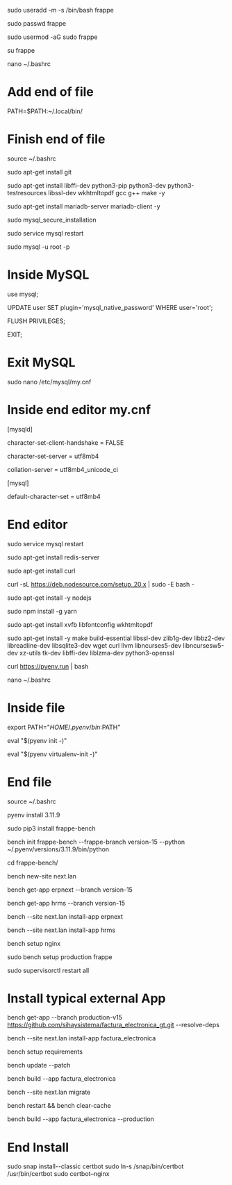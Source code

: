 sudo useradd -m -s /bin/bash frappe

sudo passwd frappe

sudo usermod -aG sudo frappe

su frappe

nano ~/.bashrc

# Add end of file

PATH=$PATH:~/.local/bin/

# Finish end of file

source ~/.bashrc

sudo apt-get install git

sudo apt-get install libffi-dev python3-pip python3-dev python3-testresources libssl-dev wkhtmltopdf gcc g++ make -y

sudo apt-get install mariadb-server mariadb-client -y

sudo mysql_secure_installation

sudo service mysql restart

sudo mysql -u root -p

# Inside MySQL

use mysql;

UPDATE user SET plugin='mysql_native_password' WHERE user='root';

FLUSH PRIVILEGES;

EXIT;

# Exit MySQL

sudo nano /etc/mysql/my.cnf

# Inside end editor my.cnf

[mysqld]

character-set-client-handshake = FALSE

character-set-server = utf8mb4

collation-server = utf8mb4_unicode_ci

[mysql]

default-character-set = utf8mb4

# End editor

sudo service mysql restart

sudo apt-get install redis-server

sudo apt-get install curl

curl -sL https://deb.nodesource.com/setup_20.x | sudo -E bash -

sudo apt-get install -y nodejs

sudo npm install -g yarn

sudo apt-get install xvfb libfontconfig wkhtmltopdf

sudo apt-get install -y make build-essential libssl-dev zlib1g-dev libbz2-dev libreadline-dev libsqlite3-dev wget curl llvm libncurses5-dev libncursesw5-dev xz-utils tk-dev libffi-dev liblzma-dev python3-openssl

curl https://pyenv.run | bash

nano ~/.bashrc

# Inside file

export PATH="$HOME/.pyenv/bin:$PATH"

eval "$(pyenv init -)"

eval "$(pyenv virtualenv-init -)"

# End file

source ~/.bashrc

pyenv install 3.11.9

sudo pip3 install frappe-bench

bench init frappe-bench --frappe-branch version-15 --python ~/.pyenv/versions/3.11.9/bin/python

cd frappe-bench/

bench new-site next.lan

bench get-app erpnext --branch version-15

bench get-app hrms --branch version-15

bench --site next.lan install-app erpnext

bench --site next.lan install-app hrms

bench setup nginx

sudo bench setup production frappe

sudo supervisorctl restart all

# Install typical external App

bench get-app --branch production-v15 https://github.com/sihaysistema/factura_electronica_gt.git --resolve-deps

bench --site next.lan install-app factura_electronica

bench setup requirements

bench update --patch

bench build --app factura_electronica

bench --site next.lan migrate

bench restart && bench clear-cache

bench build --app factura_electronica --production

# End Install



sudo snap install--classic certbot
sudo ln-s /snap/bin/certbot /usr/bin/certbot
sudo certbot–nginx
